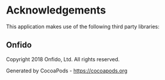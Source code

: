 # Acknowledgements
This application makes use of the following third party libraries:

## Onfido

Copyright 2018 Onfido, Ltd. All rights reserved.

Generated by CocoaPods - https://cocoapods.org
